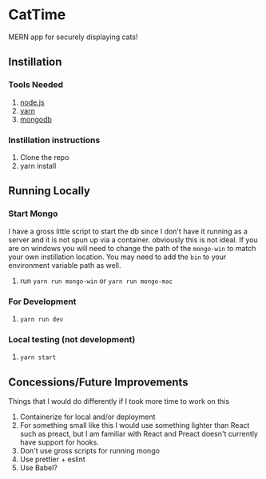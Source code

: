 # CatTime
MERN app for securely displaying cats!

## Instillation
### Tools Needed
1. [node.js](https://nodejs.org/en/download/)
1. [yarn](https://classic.yarnpkg.com/en/docs/install#windows-stable)
1. [mongodb](https://docs.mongodb.com/manual/installation/)

### Instillation instructions
1. Clone the repo
2. yarn install

## Running Locally
### Start Mongo
I have a gross little script to start the db since I don't have it running as a server and it is not spun up via a container. obviously this is not ideal. If you are on windows you will need to change the path of the `mongo-win` to match your own instillation location. You may need to add the `bin` to your environment variable path as well. 
1. run `yarn run mongo-win` or `yarn run mongo-mac`

### For Development
1. `yarn run dev`

### Local testing (not development)
1. `yarn start`

## Concessions/Future Improvements
Things that I would do differently if I took more time to work on this
1. Containerize for local and/or deployment
1. For something small like this I would use something lighter than React such as preact, but I am familiar with React and Preact doesn't currently have support for hooks.
1. Don't use gross scripts for running mongo
1. Use prettier + eslint
1. Use Babel?